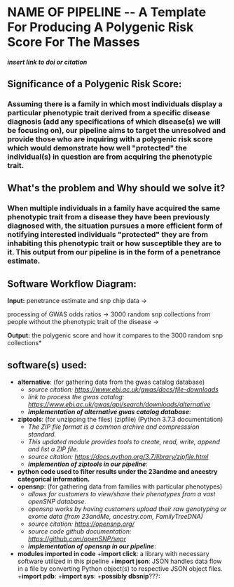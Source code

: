 # **NAME OF PIPELINE** -- A Template For Producing A Polygenic Risk Score For The Masses
#### *insert link to doi or citation*
##  Significance of a Polygenic Risk Score:
### Assuming there is a family in which most individuals display a particular phenotypic trait derived from a specific disease diagnosis (**add any specifications of which disease(s) we will be focusing on**), our pipeline aims to target the unresolved and provide those who are inquiring with a polygenic risk score which would demonstrate how well "protected" the individual(s) in question are from acquiring the phenotypic trait.


##   What's the problem and Why should we solve it?
### When multiple individuals in a family have acquired the same phenotypic trait from a disease they have been previously diagnosed with, the situation pursues a more efficient form of notifying interested individuals "protected" they are from inhabiting this phenotypic trait or how susceptible they are to it. This output from our pipeline is in the form of a penetrance estimate. 







## Software Workflow Diagram:
**Input:** penetrance estimate and snp chip data → 

   processing of GWAS odds ratios → 
   3000 random snp collections from people without the phenotypic trait of the disease → 
   
 **Output:** the polygenic score and how it compares to the 3000 random snp collections* 









## software(s) used: 
- **alternative**: (for gathering data from the gwas catalog database)
   + *source citation: https://www.ebi.ac.uk/gwas/docs/file-downloads*
   + *link to process the gwas catalog: https://www.ebi.ac.uk/gwas/api/search/downloads/alternative*
   + **_implementation of alternative gwas catalog database_**:
- **ziptools**: (for unzipping the files) (zipfile) (Python 3.7.3 documentation)
   + *The ZIP file format is a common archive and compresssion standard.*
   + *This updated module provides tools to create, read, write, append and list a ZIP file.* 
   + *source citation: https://docs.python.org/3.7/library/zipfile.html*
   + **_implemention of ziptools in our pipeline_**:
- **python code used to filter results under the 23andme and ancestry categorical information.**
- **opensnp**: (for gathering data from families with particular phenotypes)
   + *allows for customers to view/share their phenotypes from a vast openSNP database.*
   + *opensnp works by having customers upload their raw genotyping or exome data (from 23andMe, ancestry.com, FamilyTreeDNA)*
   + *source citation: https://opensnp.org/*
   + *source code github documentation: https://github.com/openSNP/snpr*
   + **_implementation of opensnp in our pipeline_**:
- **modules imported in code**
    +**import click**: a library with necessary software utilized in this pipeline
    +**import json**: JSON handles data flow in a file by converting Python object(s) to respective JSON object files.
    +**import pdb**:
    +**import sys**:
    +**possibly dbsnip**???:




